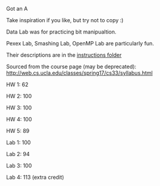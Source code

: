 Got an A

Take inspiration if you like, but try not to copy :)

Data Lab was for practicing bit manipualtion.

Pexex Lab, Smashing Lab, OpenMP Lab are particularly fun.

Their descriptions are in the [instructions folder]()

Sourced from the course page (may be deprecated): http://web.cs.ucla.edu/classes/spring17/cs33/syllabus.html


HW 1:  62

HW 2: 100

HW 3: 100

HW 4: 100

HW 5:  89


Lab 1: 100

Lab 2:  94

Lab 3: 100

Lab 4: 113 (extra credit)
